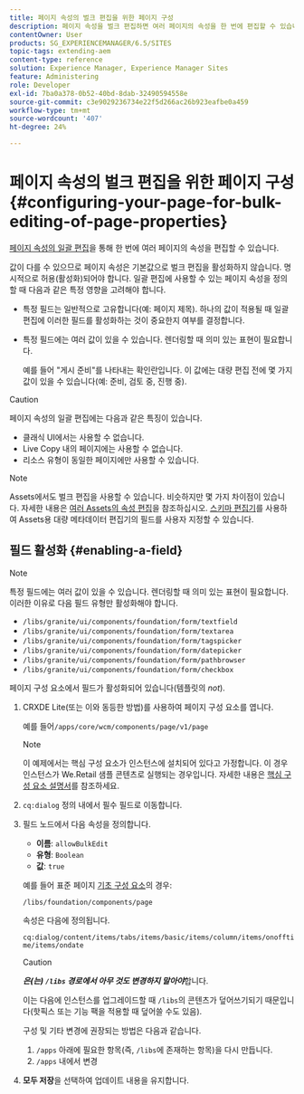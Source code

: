 ```yaml
---
title: 페이지 속성의 벌크 편집을 위한 페이지 구성
description: 페이지 속성을 벌크 편집하면 여러 페이지의 속성을 한 번에 편집할 수 있습니다
contentOwner: User
products: SG_EXPERIENCEMANAGER/6.5/SITES
topic-tags: extending-aem
content-type: reference
solution: Experience Manager, Experience Manager Sites
feature: Administering
role: Developer
exl-id: 7ba0a378-0b52-40bd-8dab-32490594558e
source-git-commit: c3e9029236734e22f5d266ac26b923eafbe0a459
workflow-type: tm+mt
source-wordcount: '407'
ht-degree: 24%

---
```


# 페이지 속성의 벌크 편집을 위한 페이지 구성 {#configuring-your-page-for-bulk-editing-of-page-properties}

[페이지 속성의 일괄 편집](/help/sites-authoring/editing-page-properties.md#from-the-sites-console-multiple-pages)을 통해 한 번에 여러 페이지의 속성을 편집할 수 있습니다.

값이 다를 수 있으므로 페이지 속성은 기본값으로 벌크 편집을 활성화하지 않습니다. 명시적으로 허용(활성화)되어야 합니다. 일괄 편집에 사용할 수 있는 페이지 속성을 정의할 때 다음과 같은 특정 영향을 고려해야 합니다.

* 특정 필드는 일반적으로 고유합니다(예: 페이지 제목). 하나의 값이 적용될 때 일괄 편집에 이러한 필드를 활성화하는 것이 중요한지 여부를 결정합니다.
* 특정 필드에는 여러 값이 있을 수 있습니다. 렌더링할 때 의미 있는 표현이 필요합니다.

  예를 들어 &quot;게시 준비&quot;를 나타내는 확인란입니다. 이 값에는 대량 편집 전에 몇 가지 값이 있을 수 있습니다(예: 준비, 검토 중, 진행 중).

>[!CAUTION]
>
>페이지 속성의 일괄 편집에는 다음과 같은 특징이 있습니다.
>
>* 클래식 UI에서는 사용할 수 없습니다.
>* Live Copy 내의 페이지에는 사용할 수 없습니다.
>* 리소스 유형이 동일한 페이지에만 사용할 수 있습니다.
>

>[!NOTE]
>
>Assets에서도 벌크 편집을 사용할 수 있습니다. 비슷하지만 몇 가지 차이점이 있습니다. 자세한 내용은 [여러 Assets의 속성 편집](/help/assets/metadata.md)을 참조하십시오. [스키마 편집기](/help/assets/metadata-schemas.md)를 사용하여 Assets용 대량 메타데이터 편집기의 필드를 사용자 지정할 수 있습니다.

## 필드 활성화 {#enabling-a-field}

>[!NOTE]
>
>특정 필드에는 여러 값이 있을 수 있습니다. 렌더링할 때 의미 있는 표현이 필요합니다. 이러한 이유로 다음 필드 유형만 활성화해야 합니다.
>
>* `/libs/granite/ui/components/foundation/form/textfield`
>* `/libs/granite/ui/components/foundation/form/textarea`
>* `/libs/granite/ui/components/foundation/form/tagspicker`
>* `/libs/granite/ui/components/foundation/form/datepicker`
>* `/libs/granite/ui/components/foundation/form/pathbrowser`
>* `/libs/granite/ui/components/foundation/form/checkbox`
>

페이지 구성 요소에서 필드가 활성화되어 있습니다(템플릿의 *not*).

1. CRXDE Lite(또는 이와 동등한 방법)를 사용하여 페이지 구성 요소를 엽니다.

   예를 들어`/apps/core/wcm/components/page/v1/page`

   >[!NOTE]
   >
   >이 예제에서는 핵심 구성 요소가 인스턴스에 설치되어 있다고 가정합니다. 이 경우 인스턴스가 We.Retail 샘플 콘텐츠로 실행되는 경우입니다. 자세한 내용은 [핵심 구성 요소 설명서](https://experienceleague.adobe.com/docs/experience-manager-core-components/using/introduction.html?lang=ko)를 참조하세요.

1. `cq:dialog` 정의 내에서 필수 필드로 이동합니다.
1. 필드 노드에서 다음 속성을 정의합니다.

   * **이름**: `allowBulkEdit`
   * **유형**: `Boolean`
   * **값**: `true`

   예를 들어 표준 페이지 [기초 구성 요소](/help/sites-authoring/default-components-foundation.md)의 경우:

   `/libs/foundation/components/page`

   속성은 다음에 정의됩니다.

   `cq:dialog/content/items/tabs/items/basic/items/column/items/onofftime/items/ondate`

   >[!CAUTION]
   >
   >***은(는) `/libs` 경로에서 아무 것도 변경하지 말아야***&#x200B;합니다.
   >
   >이는 다음에 인스턴스를 업그레이드할 때 `/libs`의 콘텐츠가 덮어쓰기되기 때문입니다(핫픽스 또는 기능 팩을 적용할 때 덮어쓸 수도 있음).
   >
   >구성 및 기타 변경에 권장되는 방법은 다음과 같습니다.
   >
   >    1. `/apps` 아래에 필요한 항목(즉, `/libs`에 존재하는 항목)을 다시 만듭니다.
   >    1. `/apps` 내에서 변경

1. **모두 저장**&#x200B;을 선택하여 업데이트 내용을 유지합니다.
